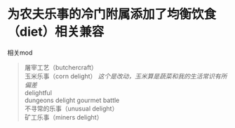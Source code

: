 # 为农夫乐事的冷门附属添加了均衡饮食（diet）相关兼容
相关mod
> 屠宰工艺（butchercraft）  
> 玉米乐事（corn delight） *这个是改动，玉米算是蔬菜和我的生活常识有所偏差*  
> delightful  
> dungeons delight gourmet battle  
> 不寻常的乐事（unusual delight）  
> 矿工乐事（miners delight）  